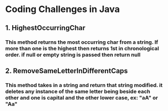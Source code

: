# Coding Challenges in Java

## 1. HighestOccurringChar	
### This method returns the most occurring char from a string. If more than one is the highest then returns 1st in chronological order. if null or empty string is passed then return null

## 2. RemoveSameLetterInDifferentCaps	
### This method takes in a string and return that string modified. it deletes any instance of the same letter being beside each other and one is capital and the other lower case, ex: "aA" or "Aa"
